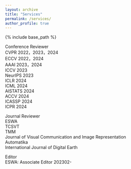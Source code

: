 ```yaml
---
layout: archive
title: "Services"
permalink: /services/
author_profile: true
---
```


{% include base_path %}

Conference Reviewer  
CVPR 2022，2023，2024    
ECCV 2022，2024    
AAAI 2023，2024    
ICCV 2023  
NeurIPS 2023  
ICLR 2024  
ICML 2024  
AISTATS 2024   
ACCV 2024  
ICASSP 2024  
ICPR 2024  

Journal Reviewer  
ESWA  
TCSVT   
TMM  
Journal of Visual Communication and Image Representation  
Automatika  
International Journal of Digital Earth  

Editor  
ESWA: Associate Editor 202302-
